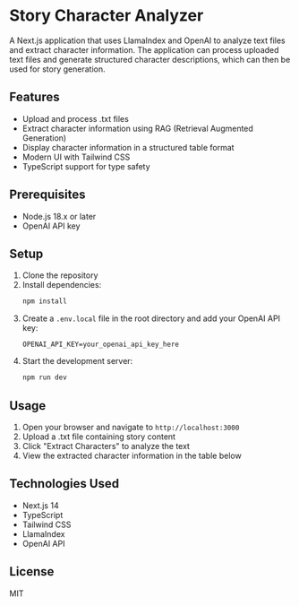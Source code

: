 # Story Character Analyzer

A Next.js application that uses LlamaIndex and OpenAI to analyze text files and extract character information. The application can process uploaded text files and generate structured character descriptions, which can then be used for story generation.

## Features

- Upload and process .txt files
- Extract character information using RAG (Retrieval Augmented Generation)
- Display character information in a structured table format
- Modern UI with Tailwind CSS
- TypeScript support for type safety

## Prerequisites

- Node.js 18.x or later
- OpenAI API key

## Setup

1. Clone the repository
2. Install dependencies:
   ```bash
   npm install
   ```
3. Create a `.env.local` file in the root directory and add your OpenAI API key:
   ```
   OPENAI_API_KEY=your_openai_api_key_here
   ```
4. Start the development server:
   ```bash
   npm run dev
   ```

## Usage

1. Open your browser and navigate to `http://localhost:3000`
2. Upload a .txt file containing story content
3. Click "Extract Characters" to analyze the text
4. View the extracted character information in the table below

## Technologies Used

- Next.js 14
- TypeScript
- Tailwind CSS
- LlamaIndex
- OpenAI API

## License

MIT

